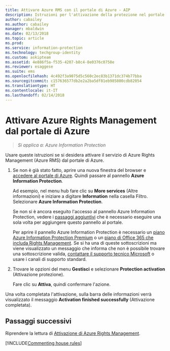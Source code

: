```yaml
---
title: Attivare Azure RMS con il portale di Azure - AIP
description: Istruzioni per l'attivazione della protezione nel portale di Azure, che consentono all'organizzazione di iniziare a proteggere documenti e messaggi di posta elettronica.
author: cabailey
ms.author: cabailey
manager: mbaldwin
ms.date: 02/13/2018
ms.topic: article
ms.prod: 
ms.service: information-protection
ms.technology: techgroup-identity
ms.custom: askipteam
ms.assetid: 4e886f5a-f535-4207-b8c4-8e0376c0758e
ms.reviewer: esaggese
ms.suite: ems
ms.openlocfilehash: 4c492f3a9075d5c560c2ec83b1371dc374b77bba
ms.sourcegitcommit: c157636577db2e2a2ba5df81eb985800cdb82054
ms.translationtype: HT
ms.contentlocale: it-IT
ms.lasthandoff: 02/14/2018
---
```

# <a name="how-to-activate-azure-rights-management-from-the-azure-portal"></a>Attivare Azure Rights Management dal portale di Azure

>*Si applica a: Azure Information Protection*

Usare queste istruzioni se si desidera attivare il servizio di Azure Rights Management (Azure RMS) dal portale di Azure.

1. Se non è già stato fatto, aprire una nuova finestra del browser e [accedere al portale di Azure](configure-policy.md#signing-in-to-the-azure-portal). Quindi passare al pannello **Azure Information Protection**.
    
    Ad esempio, nel menu hub fare clic su **More services** (Altre informazioni) e iniziare a digitare **Information** nella casella Filtro. Selezionare **Azure Information Protection**.
    
    Se non si è ancora eseguito l'accesso al pannello Azure Information Protection, vedere i [passaggi aggiuntivi](configure-policy.md#to-access-the-azure-information-protection-blade-for-the-first-time) che è necessario eseguire una sola volta per aggiungere questo pannello al portale.
    
    Per aprire il pannello Azure Information Protection è necessario un [piano Azure Information Protection Premium](https://www.microsoft.com/cloud-platform/azure-information-protection-pricing) o un [piano di Office 365 che includa Rights Management](http://download.microsoft.com/download/E/C/F/ECF42E71-4EC0-48FF-AA00-577AC14D5B5C/Azure_Information_Protection_licensing_datasheet_EN-US.pdf). Se si ha una di queste sottoscrizioni ma viene visualizzato un messaggio che informa che non è possibile trovare una sottoscrizione valida, [contattare il supporto tecnico Microsoft](../get-started/information-support.md#to-contact-microsoft-support) o usare i canali di supporto standard.

2. Trovare le opzioni del menu **Gestisci** e selezionare **Protection activation** (Attivazione protezione). 
    
    Fare clic su **Attiva**, quindi confermare l'azione. 

Una volta completata l'attivazione, sulla barra delle informazioni verrà visualizzato il messaggio **Activation finished successfully** (Attivazione completata).


## <a name="next-steps"></a>Passaggi successivi
Riprendere la lettura di [Attivazione di Azure Rights Management](activate-service.md#configuring-onboarding-controls-for-a-phased-deployment).


[!INCLUDE[Commenting house rules](../includes/houserules.md)]
